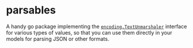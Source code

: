 # parsables

A handy go package implementing the [`encoding.TextUnmarshaler`](https://pkg.go.dev/encoding#TextMarshaler) 
interface for various types of values, so that you can use them directly in your models for parsing
JSON or other formats.

